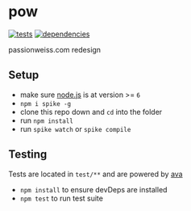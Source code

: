 # pow
[![tests](https://travis-ci.org/wkentdag/pow.svg?branch=master)](https://travis-ci.org/wkentdag/pow)
[![dependencies](https://david-dm.org/wkentdag/pow.svg)](https://david-dm.org/wkentdag/pow)

passionweiss.com redesign

## Setup

- make sure [node.js](http://nodejs.org) is at version >= `6`
- `npm i spike -g`
- clone this repo down and `cd` into the folder
- run `npm install`
- run `spike watch` or `spike compile`

## Testing
Tests are located in `test/**` and are powered by [ava](https://github.com/sindresorhus/ava)
- `npm install` to ensure devDeps are installed
- `npm test` to run test suite
